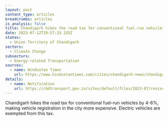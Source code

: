 ```yaml
---
layout: post
content_type: articles
breadcrumbs: articles
is_analysis: false
title: Chandigarh hikes the road tax for conventional fuel-run vehicles by 4-6%
date: 2023-07-12T19:57:33.155Z
states:
  - Union Territory of Chandigarh
sectors:
  - Climate Change
subsectors:
  - Energy-related Transportation
sources:
  - name: Hindustan Times
    url: https://www.hindustantimes.com/cities/chandigarh-news/chandigarh-administration-hikes-road-tax-for-vehicles-exempts-electric-vehicles-from-tax-101688766372693.html
details:
  - name: Notification
    url: https://chdtransport.gov.in/sites/default/files/2023-07/revise%20MV%20Tax%20%281%29.pdf
---
```

Chandigarh hikes the road tax for conventional fuel-run vehicles by 4-6%, making vehicle registration in the city more expensive. Electric vehicles are exempted from this tax.